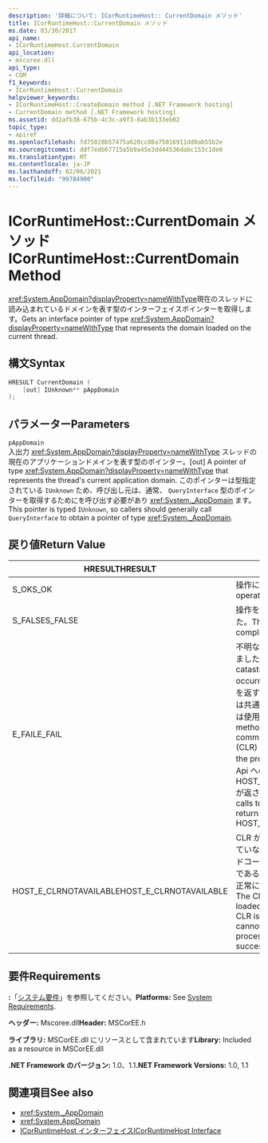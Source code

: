 ```yaml
---
description: '詳細について: ICorRuntimeHost:: CurrentDomain メソッド'
title: ICorRuntimeHost::CurrentDomain メソッド
ms.date: 03/30/2017
api_name:
- ICorRuntimeHost.CurrentDomain
api_location:
- mscoree.dll
api_type:
- COM
f1_keywords:
- ICorRuntimeHost::CurrentDomain
helpviewer_keywords:
- ICorRuntimeHost::CreateDomain method [.NET Framework hosting]
- CurrentDomain method [.NET Framework hosting]
ms.assetid: dd2afb38-675b-4c3c-a9f3-8ab3b133eb02
topic_type:
- apiref
ms.openlocfilehash: fd75028b57475a620cc88a75016911dd0ab55b2e
ms.sourcegitcommit: ddf7edb67715a5b9a45e3dd44536dabc153c1de0
ms.translationtype: MT
ms.contentlocale: ja-JP
ms.lasthandoff: 02/06/2021
ms.locfileid: "99784900"
---
```

# <a name="icorruntimehostcurrentdomain-method"></a><span data-ttu-id="70616-103">ICorRuntimeHost::CurrentDomain メソッド</span><span class="sxs-lookup"><span data-stu-id="70616-103">ICorRuntimeHost::CurrentDomain Method</span></span>

<span data-ttu-id="70616-104"><xref:System.AppDomain?displayProperty=nameWithType>現在のスレッドに読み込まれているドメインを表す型のインターフェイスポインターを取得します。</span><span class="sxs-lookup"><span data-stu-id="70616-104">Gets an interface pointer of type <xref:System.AppDomain?displayProperty=nameWithType> that represents the domain loaded on the current thread.</span></span>  
  
## <a name="syntax"></a><span data-ttu-id="70616-105">構文</span><span class="sxs-lookup"><span data-stu-id="70616-105">Syntax</span></span>  
  
```cpp  
HRESULT CurrentDomain (  
    [out] IUnknown** pAppDomain  
);  
```  
  
## <a name="parameters"></a><span data-ttu-id="70616-106">パラメーター</span><span class="sxs-lookup"><span data-stu-id="70616-106">Parameters</span></span>  

 `pAppDomain`  
 <span data-ttu-id="70616-107">入出力 <xref:System.AppDomain?displayProperty=nameWithType> スレッドの現在のアプリケーションドメインを表す型のポインター。</span><span class="sxs-lookup"><span data-stu-id="70616-107">[out] A pointer of type <xref:System.AppDomain?displayProperty=nameWithType> that represents the thread's current application domain.</span></span> <span data-ttu-id="70616-108">このポインターは型指定されている `IUnknown` ため、呼び出し元は、通常、 `QueryInterface` 型のポインターを取得するためにを呼び出す必要があり <xref:System._AppDomain> ます。</span><span class="sxs-lookup"><span data-stu-id="70616-108">This pointer is typed `IUnknown`, so callers should generally call `QueryInterface` to obtain a pointer of type <xref:System._AppDomain>.</span></span>  
  
## <a name="return-value"></a><span data-ttu-id="70616-109">戻り値</span><span class="sxs-lookup"><span data-stu-id="70616-109">Return Value</span></span>  
  
|<span data-ttu-id="70616-110">HRESULT</span><span class="sxs-lookup"><span data-stu-id="70616-110">HRESULT</span></span>|<span data-ttu-id="70616-111">説明</span><span class="sxs-lookup"><span data-stu-id="70616-111">Description</span></span>|  
|-------------|-----------------|  
|<span data-ttu-id="70616-112">S_OK</span><span class="sxs-lookup"><span data-stu-id="70616-112">S_OK</span></span>|<span data-ttu-id="70616-113">操作に成功しました。</span><span class="sxs-lookup"><span data-stu-id="70616-113">The operation was successful.</span></span>|  
|<span data-ttu-id="70616-114">S_FALSE</span><span class="sxs-lookup"><span data-stu-id="70616-114">S_FALSE</span></span>|<span data-ttu-id="70616-115">操作を完了できませんでした。</span><span class="sxs-lookup"><span data-stu-id="70616-115">The operation failed to complete.</span></span>|  
|<span data-ttu-id="70616-116">E_FAIL</span><span class="sxs-lookup"><span data-stu-id="70616-116">E_FAIL</span></span>|<span data-ttu-id="70616-117">不明な重大なエラーが発生しました。</span><span class="sxs-lookup"><span data-stu-id="70616-117">An unknown, catastrophic failure occurred.</span></span> <span data-ttu-id="70616-118">メソッドが E_FAIL を返す場合、このプロセスでは共通言語ランタイム (CLR) は使用できなくなります。</span><span class="sxs-lookup"><span data-stu-id="70616-118">If a method returns E_FAIL, the common language runtime (CLR) is no longer usable in the process.</span></span> <span data-ttu-id="70616-119">後続のホスト Api への呼び出しでは HOST_E_CLRNOTAVAILABLE が返されます。</span><span class="sxs-lookup"><span data-stu-id="70616-119">Subsequent calls to any hosting APIs return HOST_E_CLRNOTAVAILABLE.</span></span>|  
|<span data-ttu-id="70616-120">HOST_E_CLRNOTAVAILABLE</span><span class="sxs-lookup"><span data-stu-id="70616-120">HOST_E_CLRNOTAVAILABLE</span></span>|<span data-ttu-id="70616-121">CLR がプロセスに読み込まれていないか、CLR がマネージドコードを実行できない状態であるか、または呼び出しが正常に処理されていません。</span><span class="sxs-lookup"><span data-stu-id="70616-121">The CLR has not been loaded into a process, or the CLR is in a state in which it cannot run managed code or process the call successfully.</span></span>|  
  
## <a name="requirements"></a><span data-ttu-id="70616-122">要件</span><span class="sxs-lookup"><span data-stu-id="70616-122">Requirements</span></span>  

 <span data-ttu-id="70616-123">**:**「[システム要件](../../get-started/system-requirements.md)」を参照してください。</span><span class="sxs-lookup"><span data-stu-id="70616-123">**Platforms:** See [System Requirements](../../get-started/system-requirements.md).</span></span>  
  
 <span data-ttu-id="70616-124">**ヘッダー:** Mscoree.dll</span><span class="sxs-lookup"><span data-stu-id="70616-124">**Header:** MSCorEE.h</span></span>  
  
 <span data-ttu-id="70616-125">**ライブラリ:** MSCorEE.dll にリソースとして含まれています</span><span class="sxs-lookup"><span data-stu-id="70616-125">**Library:** Included as a resource in MSCorEE.dll</span></span>  
  
 <span data-ttu-id="70616-126">**.NET Framework のバージョン:** 1.0、1.1</span><span class="sxs-lookup"><span data-stu-id="70616-126">**.NET Framework Versions:** 1.0, 1.1</span></span>  
  
## <a name="see-also"></a><span data-ttu-id="70616-127">関連項目</span><span class="sxs-lookup"><span data-stu-id="70616-127">See also</span></span>

- <xref:System._AppDomain>
- <xref:System.AppDomain>
- [<span data-ttu-id="70616-128">ICorRuntimeHost インターフェイス</span><span class="sxs-lookup"><span data-stu-id="70616-128">ICorRuntimeHost Interface</span></span>](icorruntimehost-interface.md)
